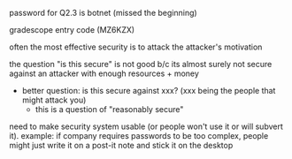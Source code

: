 password for Q2.3 is botnet (missed the beginning)

gradescope entry code (MZ6KZX)

often the most effective security is to attack the attacker's motivation

the question "is this secure" is not good b/c its almost surely not secure against an attacker with enough resources + money

- better question: is this secure against xxx? (xxx being the people that might attack you)
  - this is a question of "reasonably secure"

need to make security system usable (or people won't use it or will subvert it). example: if company requires passwords to be too complex, people might just write it on a post-it note and stick it on the desktop